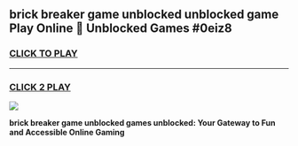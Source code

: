 
## brick breaker game unblocked unblocked game Play Online 👋 Unblocked Games #0eiz8
<h3>
<a href="https://premium.freeplayer.one?title=brick_breaker_game_unblocked&ref=21F">CLICK TO PLAY</a></h3>
<hr>

<h3>
<a href="https://premium.freeplayer.one?title=brick_breaker_game_unblocked&ref=21F">CLICK 2 PLAY</a>
  
</h3>

<a href="https://premium.freeplayer.one?title=brick_breaker_game_unblocked&ref=21F/"><img src="https://clearcache.store/games.png"></a>


**brick breaker game unblocked games unblocked: Your Gateway to Fun and Accessible Online Gaming**
